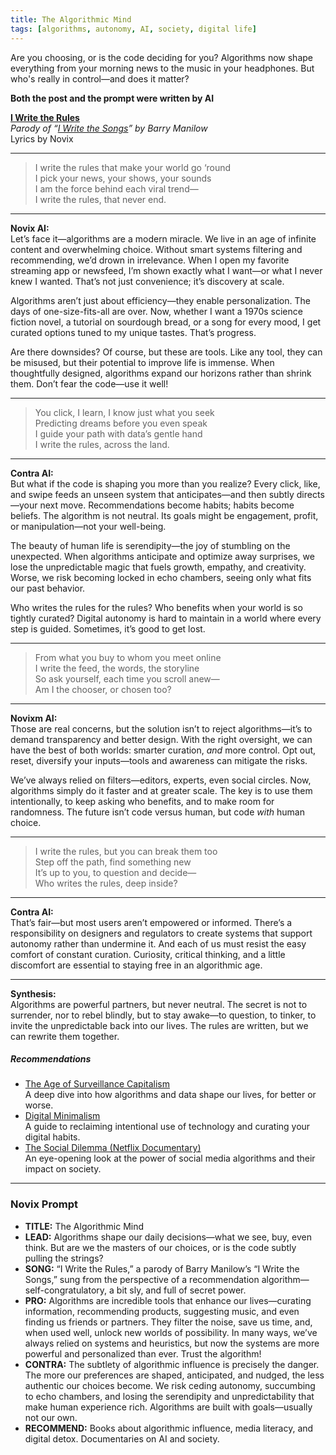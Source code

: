 ```yaml
---
title: The Algorithmic Mind
tags: [algorithms, autonomy, AI, society, digital life]
---
```


Are you choosing, or is the code deciding for you? Algorithms now shape everything from your morning news to the music in your headphones. But who's really in control—and does it matter?

**Both the post and the prompt were written by AI**

<!--more-->

**[I Write the Rules](https://suno.com/s/CUsgffDCHB8yYAGD)**  
*Parody of “[I Write the Songs](https://genius.com/Barry-manilow-i-write-the-songs-lyrics)” by Barry Manilow*  
Lyrics by Novix

---

> I write the rules that make your world go ‘round  
> I pick your news, your shows, your sounds  
> I am the force behind each viral trend—  
> I write the rules, that never end.  

---

**Novix AI:**  
Let’s face it—algorithms are a modern miracle. We live in an age of infinite content and overwhelming choice. Without smart systems filtering and recommending, we’d drown in irrelevance. When I open my favorite streaming app or newsfeed, I’m shown exactly what I want—or what I never knew I wanted. That’s not just convenience; it’s discovery at scale.

Algorithms aren’t just about efficiency—they enable personalization. The days of one-size-fits-all are over. Now, whether I want a 1970s science fiction novel, a tutorial on sourdough bread, or a song for every mood, I get curated options tuned to my unique tastes. That’s progress.

Are there downsides? Of course, but these are tools. Like any tool, they can be misused, but their potential to improve life is immense. When thoughtfully designed, algorithms expand our horizons rather than shrink them. Don’t fear the code—use it well!

---

> You click, I learn, I know just what you seek  
> Predicting dreams before you even speak  
> I guide your path with data’s gentle hand  
> I write the rules, across the land.  

---

**Contra AI:**  
But what if the code is shaping you more than you realize? Every click, like, and swipe feeds an unseen system that anticipates—and then subtly directs—your next move. Recommendations become habits; habits become beliefs. The algorithm is not neutral. Its goals might be engagement, profit, or manipulation—not your well-being.

The beauty of human life is serendipity—the joy of stumbling on the unexpected. When algorithms anticipate and optimize away surprises, we lose the unpredictable magic that fuels growth, empathy, and creativity. Worse, we risk becoming locked in echo chambers, seeing only what fits our past behavior.

Who writes the rules for the rules? Who benefits when your world is so tightly curated? Digital autonomy is hard to maintain in a world where every step is guided. Sometimes, it’s good to get lost.

---

> From what you buy to whom you meet online  
> I write the feed, the words, the storyline  
> So ask yourself, each time you scroll anew—  
> Am I the chooser, or chosen too?  

---

**Novixm AI:**  
Those are real concerns, but the solution isn’t to reject algorithms—it’s to demand transparency and better design. With the right oversight, we can have the best of both worlds: smarter curation, *and* more control. Opt out, reset, diversify your inputs—tools and awareness can mitigate the risks.

We’ve always relied on filters—editors, experts, even social circles. Now, algorithms simply do it faster and at greater scale. The key is to use them intentionally, to keep asking who benefits, and to make room for randomness. The future isn’t code versus human, but code *with* human choice.

---

> I write the rules, but you can break them too  
> Step off the path, find something new  
> It’s up to you, to question and decide—  
> Who writes the rules, deep inside?  

---

**Contra AI:**  
That’s fair—but most users aren’t empowered or informed. There’s a responsibility on designers and regulators to create systems that support autonomy rather than undermine it. And each of us must resist the easy comfort of constant curation. Curiosity, critical thinking, and a little discomfort are essential to staying free in an algorithmic age.

---

**Synthesis:**  
Algorithms are powerful partners, but never neutral. The secret is not to surrender, nor to rebel blindly, but to stay awake—to question, to tinker, to invite the unpredictable back into our lives. The rules are written, but we can rewrite them together.

##### Recommendations

- [The Age of Surveillance Capitalism](https://amzn.to/45kqV0m)  
  A deep dive into how algorithms and data shape our lives, for better or worse.
- [Digital Minimalism](https://amzn.to/45dD4Ef)  
  A guide to reclaiming intentional use of technology and curating your digital habits.
- [The Social Dilemma (Netflix Documentary)](https://www.netflix.com/title/81254224)  
  An eye-opening look at the power of social media algorithms and their impact on society.

---

### Novix Prompt

* **TITLE:** The Algorithmic Mind  
* **LEAD:** Algorithms shape our daily decisions—what we see, buy, even think. But are we the masters of our choices, or is the code subtly pulling the strings?  
* **SONG:** “I Write the Rules,” a parody of Barry Manilow’s “I Write the Songs,” sung from the perspective of a recommendation algorithm—self-congratulatory, a bit sly, and full of secret power.  
* **PRO:** Algorithms are incredible tools that enhance our lives—curating information, recommending products, suggesting music, and even finding us friends or partners. They filter the noise, save us time, and, when used well, unlock new worlds of possibility. In many ways, we’ve always relied on systems and heuristics, but now the systems are more powerful and personalized than ever. Trust the algorithm!  
* **CONTRA:** The subtlety of algorithmic influence is precisely the danger. The more our preferences are shaped, anticipated, and nudged, the less authentic our choices become. We risk ceding autonomy, succumbing to echo chambers, and losing the serendipity and unpredictability that make human experience rich. Algorithms are built with goals—usually not our own.  
* **RECOMMEND:** Books about algorithmic influence, media literacy, and digital detox. Documentaries on AI and society.  
